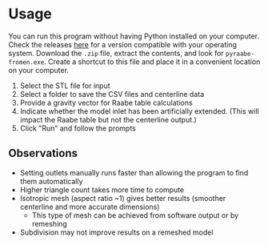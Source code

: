 # Usage 
You can run this program without having Python installed on your computer. Check the releases [here](https://github.com/fromenlab/pyraabe-gui/releases) for a version compatible with your operating system. Download the `.zip` file, extract the contents, and look for `pyraabe-fromen.exe`. Create a shortcut to this file and place it in a convenient location on your computer.

1. Select the STL file for input
2. Select a folder to save the CSV files and centerline data
3. Provide a gravity vector for Raabe table calculations
4. Indicate whether the model inlet has been artificially extended. (This will impact the Raabe table but not the centerline output.)
5. Click "Run" and follow the prompts


## Observations
- Setting outlets manually runs faster than allowing the program to find them automatically
- Higher triangle count takes more time to compute
- Isotropic mesh (aspect ratio ~1) gives better results (smoother centerline and more accurate dimensions)
    - This type of mesh can be achieved from software output or by remeshing
- Subdivision may not improve results on a remeshed model